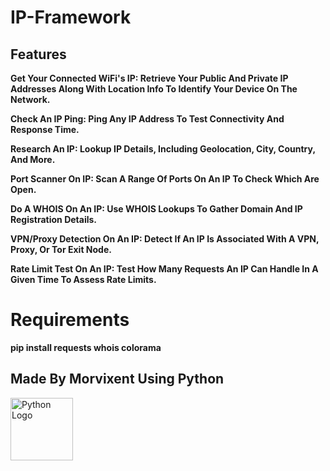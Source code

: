 # IP-Framework  


## Features

**Get Your Connected WiFi's IP: Retrieve Your Public And Private IP Addresses Along With Location Info To Identify Your Device On The Network.**

**Check An IP Ping: Ping Any IP Address To Test Connectivity And Response Time.**

**Research An IP: Lookup IP Details, Including Geolocation, City, Country, And More.**

**Port Scanner On IP: Scan A Range Of Ports On An IP To Check Which Are Open.**

**Do A WHOIS On An IP: Use WHOIS Lookups To Gather Domain And IP Registration Details.**

**VPN/Proxy Detection On An IP: Detect If An IP Is Associated With A VPN, Proxy, Or Tor Exit Node.**

**Rate Limit Test On An IP: Test How Many Requests An IP Can Handle In A Given Time To Assess Rate Limits.**


# Requirements

**pip install requests whois colorama**





## Made By Morvixent Using Python 


<img src="https://upload.wikimedia.org/wikipedia/commons/c/c3/Python-logo-notext.svg" alt="Python Logo" width="100"/>


